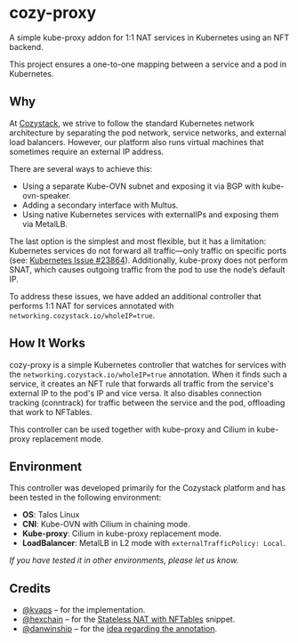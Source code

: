 # cozy-proxy

A simple kube-proxy addon for 1:1 NAT services in Kubernetes using an NFT backend.

This project ensures a one-to-one mapping between a service and a pod in Kubernetes.

## Why

At [Cozystack](https://cozystack.io), we strive to follow the standard Kubernetes network architecture by separating the pod network, service networks, and external load balancers. However, our platform also runs virtual machines that sometimes require an external IP address.

There are several ways to achieve this:
- Using a separate Kube-OVN subnet and exposing it via BGP with kube-ovn-speaker.
- Adding a secondary interface with Multus.
- Using native Kubernetes services with externalIPs and exposing them via MetalLB.

The last option is the simplest and most flexible, but it has a limitation: Kubernetes services do not forward all traffic—only traffic on specific ports (see: [Kubernetes Issue #23864](https://github.com/kubernetes/kubernetes/issues/23864)). Additionally, kube-proxy does not perform SNAT, which causes outgoing traffic from the pod to use the node’s default IP.

To address these issues, we have added an additional controller that performs 1:1 NAT for services annotated with `networking.cozystack.io/wholeIP=true`.

## How It Works

cozy-proxy is a simple Kubernetes controller that watches for services with the `networking.cozystack.io/wholeIP=true` annotation. When it finds such a service, it creates an NFT rule that forwards all traffic from the service's external IP to the pod's IP and vice versa. It also disables connection tracking (conntrack) for traffic between the service and the pod, offloading that work to NFTables.

This controller can be used together with kube-proxy and Cilium in kube-proxy replacement mode.

## Environment

This controller was developed primarily for the Cozystack platform and has been tested in the following environment:
- **OS**: Talos Linux
- **CNI**: Kube-OVN with Cilium in chaining mode.
- **Kube-proxy**: Cilium in kube-proxy replacement mode.
- **LoadBalancer**: MetalLB in L2 mode with `externalTrafficPolicy: Local`.

*If you have tested it in other environments, please let us know.*

## Credits
- [@kvaps](https://github.com/kvaps) – for the implementation.
- [@hexchain](https://github.com/hexchain) – for the [Stateless NAT with NFTables](https://wiki.hexchain.org/linux/networking/nft-stateless-nat/) snippet.
- [@danwinship](https://github.com/danwinship) – for the [idea regarding the annotation](https://github.com/kubernetes/kubernetes/issues/23864#issuecomment-2607297206).
